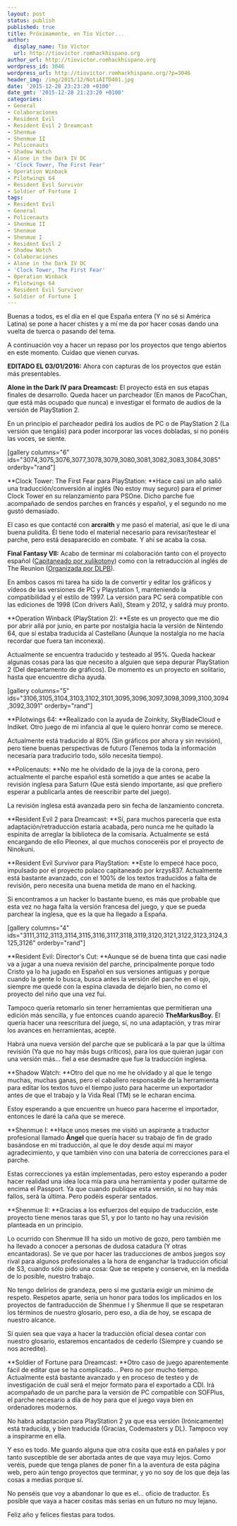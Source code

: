 ```yaml
---
layout: post
status: publish
published: true
title: Próximamente, en Tío Víctor...
author:
  display_name: Tío Víctor
  url: http://tiovictor.romhackhispano.org
author_url: http://tiovictor.romhackhispano.org
wordpress_id: 3046
wordpress_url: http://tiovictor.romhackhispano.org/?p=3046
header_img: /img/2015/12/NotiAITD401.jpg
date: '2015-12-28 23:23:20 +0100'
date_gmt: '2015-12-28 21:23:20 +0100'
categories:
- General
- Colaboraciones
- Resident Evil
- Resident Evil 2 Dreamcast
- Shenmue
- Shenmue II
- Policenauts
- Shadow Watch
- Alone in the Dark IV DC
- 'Clock Tower, The First Fear'
- Operation Winback
- Pilotwings 64
- Resident Evil Survivor
- Soldier of Fortune I
tags:
- Resident Evil
- General
- Policenauts
- Shenmue II
- Shenmue
- Shenmue I
- Resident Evil 2
- Shadow Watch
- Colaboraciones
- Alone in the Dark IV DC
- 'Clock Tower, The First Fear'
- Operation Winback
- Pilotwings 64
- Resident Evil Survivor
- Soldier of Fortune I
---
```

Buenas a todos, es el día en el que España entera (Y no sé si América Latina) se pone a hacer chistes y a mí me da por hacer cosas dando una vuelta de tuerca o pasando del tema.

A continuación voy a hacer un repaso por los proyectos que tengo abiertos en este momento. Cuidao que vienen curvas.

**EDITADO EL 03/01/2016:** Ahora con capturas de los proyectos que están más presentables.

<!--more-->

**Alone in the Dark IV para Dreamcast:** El proyecto está en sus etapas finales de desarrollo. Queda hacer un parcheador (En manos de PacoChan, que está más ocupado que nunca) e investigar el formato de audios de la versión de PlayStation 2.

En un principio el parcheador pedirá los audios de PC o de PlayStation 2 (La versión que tengáis) para poder incorporar las voces dobladas, si no ponéis las voces, se siente.

[gallery columns="6" ids="3074,3075,3076,3077,3078,3079,3080,3081,3082,3083,3084,3085" orderby="rand"]

**Clock Tower: The First Fear para PlayStation: **Hace casi un año salió una traducción/conversión al inglés (No estoy muy seguro) para el primer Clock Tower en su relanzamiento para PSOne. Dicho parche fue acompañado de sendos parches en francés y español, y el segundo no me gustó demasiado.

El caso es que contacté con **arcraith** y me pasó el material, así que le di una buena pulidita. Él tiene todo el material necesario para revisar/testear el parche, pero está desaparecido en combate. Y ahí se acaba la cosa.

**Final Fantasy VII:** Acabo de terminar mi colaboración tanto con el proyecto español (<a href="http://traduccionesxt.blogspot.com.es/">Capitaneado por xulikotony</a>) como con la retraducción al inglés de The Reunion (<a href="http://forums.qhimm.com/index.php?PHPSESSID=eflr09iaai1tn86o085dik2e67&amp;topic=14914.0">Organizada por DLPB</a>).

En ambos casos mi tarea ha sido la de convertir y editar los gráficos y vídeos de las versiones de PC y Playstation 1, manteniendo la compatibilidad y el estilo de 1997. La versión para PC será compatible con las ediciones de 1998 (Con drivers Aali), Steam y 2012, y saldrá muy pronto.

**Operation Winback (PlayStation 2): **Este es un proyecto que me dio por abrir allá por junio, en parte por nostalgia hacia la versión de Nintendo 64, que sí estaba traducida al Castellano (Aunque la nostalgia no me hacía recordar que fuera tan inconexa).

Actualmente se encuentra traducido y testeado al 95%. Queda hackear algunas cosas para las que necesito a alguien que sepa depurar PlayStation 2 (Del departamento de gráficos). De momento es un proyecto en solitario, hasta que encuentre dicha ayuda.

[gallery columns="5" ids="3106,3105,3104,3103,3102,3101,3095,3096,3097,3098,3099,3100,3094,3092,3091" orderby="rand"]

**Pilotwings 64: **Realizado con la ayuda de Zoinkity, SkyBladeCloud e Indiket. Otro juego de mi infancia al que le quiero honrar como se merece.

Actualmente está traducido al 80% (Sin gráficos por ahora y sin revisión), pero tiene buenas perspectivas de futuro (Tenemos toda la información necesaria para traducirlo todo, sólo necesita tiempo).

**Policenauts: **No me he olvidado de la joya de la corona, pero actualmente el parche español está sometido a que antes se acabe la revisión inglesa para Saturn (Que está siendo importante, así que prefiero esperar a publicarla antes de reescribir parte del juego).

La revisión inglesa está avanzada pero sin fecha de lanzamiento concreta.

**Resident Evil 2 para Dreamcast: **Sí, para muchos parecería que esta adaptación/retraducción estaría acabada, pero nunca me he quitado la espinita de arreglar la biblioteca de la comisaría. Actualmente se está encargando de ello Pleonex, al que muchos conoceréis por el proyecto de Ninokuni.

**Resident Evil Survivor para PlayStation: **Este lo empecé hace poco, impulsado por el proyecto polaco capitaneado por krzys837. Actualmente está bastante avanzado, con el 100% de los textos traducidos a falta de revisión, pero necesita una buena metida de mano en el hacking.

Si encontramos a un hacker lo bastante bueno, es más que probable que esta vez no haga falta la versión francesa del juego, y que se pueda parchear la inglesa, que es la que ha llegado a España.

[gallery columns="4" ids="3111,3112,3113,3114,3115,3116,3117,3118,3119,3120,3121,3122,3123,3124,3125,3126" orderby="rand"]

**Resident Evil: Director's Cut: **Aunque sé de buena tinta que casi nadie va a jugar a una nueva revisión del parche, principalmente porque todo Cristo ya lo ha jugado en Español en sus versiones antiguas y porque cuando la gente lo busca, busca antes la versión del parche en el ojo, siempre me quedé con la espina clavada de dejarlo bien, no como el proyecto del niño que una vez fui.

Tampoco quería retomarlo sin tener herramientas que permitieran una edición más sencilla, y fue entonces cuando apareció **TheMarkusBoy.** Él quería hacer una reescritura del juego, sí, no una adaptación, y tras mirar los avances en herramientas, acepté.

Habrá una nueva versión del parche que se publicará a la par que la última revisión (Ya que no hay más bugs críticos), para los que quieran jugar con una versión más... fiel a ese desmadre que fue la traducción inglesa.

**Shadow Watch: **Otro del que no me he olvidado y al que le tengo muchas, muchas ganas, pero el caballero responsable de la herramienta para editar los textos tuvo el tiempo justo para hacerme un exportador antes de que el trabajo y la Vida Real (TM) se le echaran encima.

Estoy esperando a que encuentre un hueco para hacerme el importador, entonces le daré la caña que se merece.

**Shenmue I: **Hace unos meses me visitó un aspirante a traductor profesional llamado **Ángel** que quería hacer su trabajo de fin de grado basándose en mi traducción, al que le doy desde aquí mi mayor agradecimiento, y que también vino con una batería de correcciones para el parche.

Estas correcciones ya están implementadas, pero estoy esperando a poder hacer realidad una idea loca mía para una herramienta y poder quitarme de encima el Passport. Ya que cuando publique esta versión, si no hay más fallos, será la última. Pero podéis esperar sentados.

**Shenmue II: **Gracias a los esfuerzos del equipo de traducción, este proyecto tiene menos taras que S1, y por lo tanto no hay una revisión planteada en un principio.

Lo ocurrido con Shenmue III ha sido un motivo de gozo, pero también me ha llevado a conocer a personas de dudosa catadura (Y otras encantadoras). Se ve que por hacer las traducciones de ambos juegos soy rival para algunos profesionales a la hora de enganchar la traducción oficial de S3, cuando sólo pido una cosa: Que se respete y conserve, en la medida de lo posible, nuestro trabajo.

No tengo delirios de grandeza, pero sí me gustaría exigir un mínimo de respeto. Respetos aparte, sería un honor para todos los implicados en los proyectos de fantraducción de Shenmue I y Shenmue II que se respetaran los términos de nuestro glosario, pero eso, a día de hoy, se escapa de nuestro alcance.

Si quien sea que vaya a hacer la traducción oficial desea contar con nuestro glosario, estaremos encantados de cederlo (Siempre y cuando se nos acredite).

**Soldier of Fortune para Dreamcast: **Otro caso de juego aparentemente fácil de editar que se ha complicado... Pero no por mucho tiempo. Actualmente está bastante avanzado y en proceso de testeo y de investigación de cuál será el mejor formato para el exportado a CDI. Irá acompañado de un parche para la versión de PC compatible con SOFPlus, el parche necesario a día de hoy para que el juego vaya bien en ordenadores modernos.

No habrá adaptación para PlayStation 2 ya que esa versión (Irónicamente) está traducida, y bien traducida (Gracias, Codemasters y DL). Tampoco voy a inspirarme en ella.

Y eso es todo. Me guardo alguna que otra cosita que está en pañales y por tanto susceptible de ser abortada antes de que vaya muy lejos. Como veréis, puede que tenga planes de poner fin a la aventura de esta página web, pero aún tengo proyectos que terminar, y yo no soy de los que deja las cosas a medias porque sí.

No penséis que voy a abandonar lo que es el... oficio de traductor. Es posible que vaya a hacer cositas más serias en un futuro no muy lejano.

Feliz año y felices fiestas para todos.

